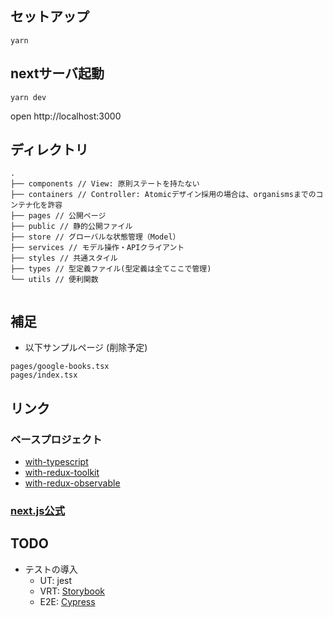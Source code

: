 ## セットアップ
```
yarn
```

## nextサーバ起動
```
yarn dev
```
open http://localhost:3000

## ディレクトリ
```
.
├── components // View: 原則ステートを持たない
├── containers // Controller: Atomicデザイン採用の場合は、organismsまでのコンテナ化を許容
├── pages // 公開ページ
├── public // 静的公開ファイル
├── store // グローバルな状態管理（Model）
├── services // モデル操作・APIクライアント
├── styles // 共通スタイル
├── types // 型定義ファイル(型定義は全てここで管理)
└── utils // 便利関数


```

## 補足
* 以下サンプルページ (削除予定)
```
pages/google-books.tsx
pages/index.tsx
```

## リンク
### ベースプロジェクト
* [with-typescript](https://github.com/vercel/next.js/tree/canary/examples/with-typescript)
* [with-redux-toolkit](https://github.com/vercel/next.js/tree/canary/examples/with-redux-toolkit)
* [with-redux-observable](https://github.com/vercel/next.js/blob/canary/examples/with-redux-observable)

### [next.js公式](https://nextjs.org/)


## TODO
- テストの導入
  - UT: jest
  - VRT: [Storybook](https://storybook.js.org/docs/testing/automated-visual-testing/)
  - E2E: [Cypress](https://www.cypress.io/)